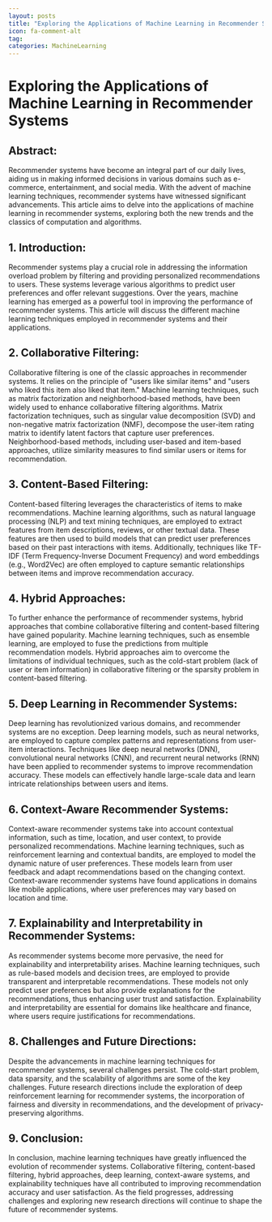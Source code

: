 ```yaml
---
layout: posts
title: "Exploring the Applications of Machine Learning in Recommender Systems"
icon: fa-comment-alt
tag:      
categories: MachineLearning
---
```



# Exploring the Applications of Machine Learning in Recommender Systems

## Abstract:
Recommender systems have become an integral part of our daily lives, aiding us in making informed decisions in various domains such as e-commerce, entertainment, and social media. With the advent of machine learning techniques, recommender systems have witnessed significant advancements. This article aims to delve into the applications of machine learning in recommender systems, exploring both the new trends and the classics of computation and algorithms.

## 1. Introduction:
Recommender systems play a crucial role in addressing the information overload problem by filtering and providing personalized recommendations to users. These systems leverage various algorithms to predict user preferences and offer relevant suggestions. Over the years, machine learning has emerged as a powerful tool in improving the performance of recommender systems. This article will discuss the different machine learning techniques employed in recommender systems and their applications.

## 2. Collaborative Filtering:
Collaborative filtering is one of the classic approaches in recommender systems. It relies on the principle of "users like similar items" and "users who liked this item also liked that item." Machine learning techniques, such as matrix factorization and neighborhood-based methods, have been widely used to enhance collaborative filtering algorithms. Matrix factorization techniques, such as singular value decomposition (SVD) and non-negative matrix factorization (NMF), decompose the user-item rating matrix to identify latent factors that capture user preferences. Neighborhood-based methods, including user-based and item-based approaches, utilize similarity measures to find similar users or items for recommendation.

## 3. Content-Based Filtering:
Content-based filtering leverages the characteristics of items to make recommendations. Machine learning algorithms, such as natural language processing (NLP) and text mining techniques, are employed to extract features from item descriptions, reviews, or other textual data. These features are then used to build models that can predict user preferences based on their past interactions with items. Additionally, techniques like TF-IDF (Term Frequency-Inverse Document Frequency) and word embeddings (e.g., Word2Vec) are often employed to capture semantic relationships between items and improve recommendation accuracy.

## 4. Hybrid Approaches:
To further enhance the performance of recommender systems, hybrid approaches that combine collaborative filtering and content-based filtering have gained popularity. Machine learning techniques, such as ensemble learning, are employed to fuse the predictions from multiple recommendation models. Hybrid approaches aim to overcome the limitations of individual techniques, such as the cold-start problem (lack of user or item information) in collaborative filtering or the sparsity problem in content-based filtering.

## 5. Deep Learning in Recommender Systems:
Deep learning has revolutionized various domains, and recommender systems are no exception. Deep learning models, such as neural networks, are employed to capture complex patterns and representations from user-item interactions. Techniques like deep neural networks (DNN), convolutional neural networks (CNN), and recurrent neural networks (RNN) have been applied to recommender systems to improve recommendation accuracy. These models can effectively handle large-scale data and learn intricate relationships between users and items.

## 6. Context-Aware Recommender Systems:
Context-aware recommender systems take into account contextual information, such as time, location, and user context, to provide personalized recommendations. Machine learning techniques, such as reinforcement learning and contextual bandits, are employed to model the dynamic nature of user preferences. These models learn from user feedback and adapt recommendations based on the changing context. Context-aware recommender systems have found applications in domains like mobile applications, where user preferences may vary based on location and time.

## 7. Explainability and Interpretability in Recommender Systems:
As recommender systems become more pervasive, the need for explainability and interpretability arises. Machine learning techniques, such as rule-based models and decision trees, are employed to provide transparent and interpretable recommendations. These models not only predict user preferences but also provide explanations for the recommendations, thus enhancing user trust and satisfaction. Explainability and interpretability are essential for domains like healthcare and finance, where users require justifications for recommendations.

## 8. Challenges and Future Directions:
Despite the advancements in machine learning techniques for recommender systems, several challenges persist. The cold-start problem, data sparsity, and the scalability of algorithms are some of the key challenges. Future research directions include the exploration of deep reinforcement learning for recommender systems, the incorporation of fairness and diversity in recommendations, and the development of privacy-preserving algorithms.

## 9. Conclusion:
In conclusion, machine learning techniques have greatly influenced the evolution of recommender systems. Collaborative filtering, content-based filtering, hybrid approaches, deep learning, context-aware systems, and explainability techniques have all contributed to improving recommendation accuracy and user satisfaction. As the field progresses, addressing challenges and exploring new research directions will continue to shape the future of recommender systems.